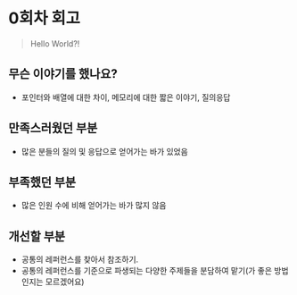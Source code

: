 # 0회차 회고

> Hello World?!
## 무슨 이야기를 했나요?

- 포인터와 배열에 대한 차이, 메모리에 대한 짧은 이야기, 질의응답

## 만족스러웠던 부분

- 많은 분들의 질의 및 응답으로 얻어가는 바가 있었음

## 부족했던 부분

- 많은 인원 수에 비해 얻어가는 바가 많지 않음

## 개선할 부분

- 공통의 레퍼런스를 찾아서 참조하기.
- 공통의 레퍼런스를 기준으로 파생되는 다양한 주제들을 분담하여 맡기(가 좋은 방법인지는 모르겠어요)
